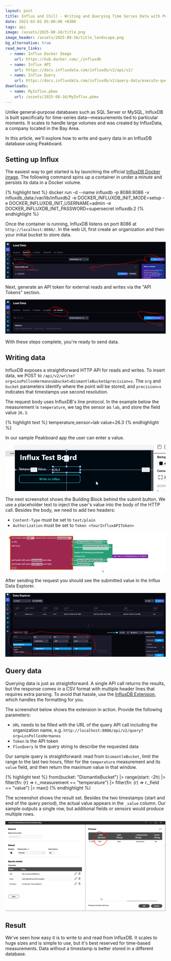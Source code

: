 ```yaml
---
layout: post
title: Influx and Chill - Writing and Querying Time Series Data with Peakboard
date: 2023-03-01 05:00:00 +0300
tags: api
image: /assets/2025-08-16/title.png
image_header: /assets/2025-08-16/title_landscape.png
bg_alternative: true
read_more_links:
  - name: Influx Docker Image
    url: https://hub.docker.com/_/influxdb
  - name: Influx API
    url: https://docs.influxdata.com/influxdb/v2/api/v2/
  - name: Influx Query
    url: https://docs.influxdata.com/influxdb/v2/query-data/execute-queries/influx-api/
downloads:
  - name: MyInflux.pbmx
    url: /assets/2025-08-16/MyInflux.pbmx
---
```

Unlike general-purpose databases such as SQL Server or MySQL, InfluxDB is built specifically for time-series data—measurements tied to particular moments. It scales to handle large volumes and was created by InfluxData, a company located in the Bay Area.

In this article, we'll explore how to write and query data in an InfluxDB database using Peakboard.

## Setting up Influx

The easiest way to get started is by launching the official [InfluxDB Docker image](https://hub.docker.com/_/influxdb). The following command spins up a container in under a minute and persists its data in a Docker volume.

{% highlight text %}
docker run -d 
  --name influxdb 
  -p 8086:8086 
  -v influxdb_data:/var/lib/influxdb2 
  -e DOCKER_INFLUXDB_INIT_MODE=setup 
  -e DOCKER_INFLUXDB_INIT_USERNAME=admin 
  -e DOCKER_INFLUXDB_INIT_PASSWORD=supersecret 
  influxdb:2
{% endhighlight %}

Once the container is running, InfluxDB listens on port 8086 at `http://localhost:8086/`. In the web UI, first create an organization and then your initial bucket to store data.

![image](/assets/2025-08-16/010.png)

Next, generate an API token for external reads and writes via the "API Tokens" section.

![image](/assets/2025-08-16/020.png)

With these steps complete, you're ready to send data.

## Writing data

InfluxDB exposes a straightforward HTTP API for reads and writes. To insert data, we POST to `/api/v2/write?org=LosPollosHermanos&bucket=DismantleBucket&precision=s`. The `org` and `bucket` parameters identify where the point will be stored, and `precision=s` indicates that timestamps use second resolution.

The request body uses InfluxDB's line protocol. In the example below the measurement is `temperature`, we tag the sensor as `lab`, and store the field value `26.3`.

{% highlight text %}
temperature,sensor=lab value=26.3
{% endhighlight %}

In our sample Peakboard app the user can enter a value.

![image](/assets/2025-08-16/030.png)

The next screenshot shows the Building Block behind the submit button. We use a placeholder text to inject the user's value into the body of the HTTP call. Besides the body, we need to add two headers:

- `Content-Type` must be set to `text/plain`
- `Authorization` must be set to `Token <YourInfluxAPIToken>`

![image](/assets/2025-08-16/040.png)

After sending the request you should see the submitted value in the Influx Data Explorer.

![image](/assets/2025-08-16/050.png)

## Query data

Querying data is just as straightforward. A single API call returns the results, but the response comes in a CSV format with multiple header lines that requires extra parsing. To avoid that hassle, use the [InfluxDB Extension](https://templates.peakboard.com/extensions/InfluxDB/index), which handles the formatting for you.

The screenshot below shows the extension in action. Provide the following parameters:

- `URL` needs to be filled with the URL of the query API call including the organization name, e.g. `http://localhost:8086/api/v2/query?org=LosPollosHermanos`
- `Token` is the API token
- `FluxQuery` is the query string to describe the requested data


Our sample query is straightforward: read from `DismantleBucket`, limit the range to the last two hours, filter for the `temperature` measurement and its `value` field, and then return the maximum value in that window.

{% highlight text %}
from(bucket: "DismantleBucket")
  |> range(start: -2h)
  |> filter(fn: (r) => r._measurement == "temperature")
  |> filter(fn: (r) => r._field == "value")
  |> max()
{% endhighlight %}


The screenshot shows the result set. Besides the two timestamps (start and end of the query period), the actual value appears in the `_value` column. Our sample outputs a single row, but additional fields or sensors would produce multiple rows.

![image](/assets/2025-08-16/060.png)

## Result

We've seen how easy it is to write to and read from InfluxDB. It scales to huge sizes and is simple to use, but it's best reserved for time-based measurements. Data without a timestamp is better stored in a different database.
